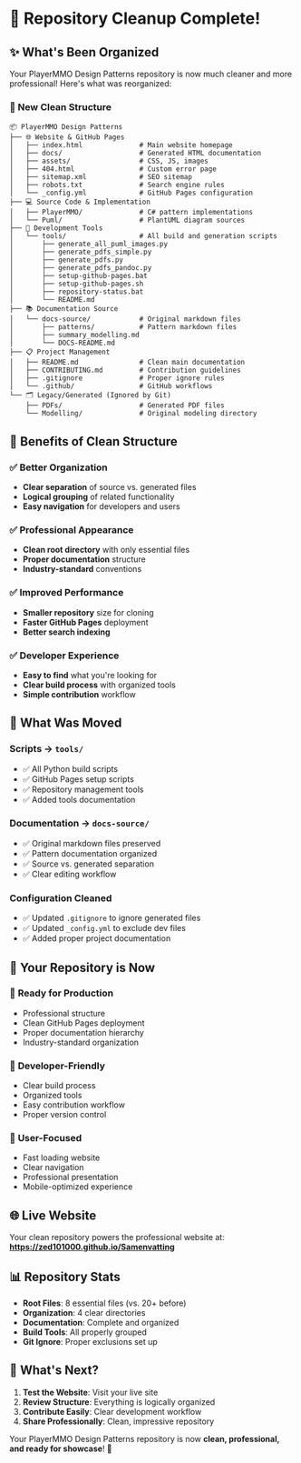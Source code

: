 # 🧹 Repository Cleanup Complete!

## ✨ What's Been Organized

Your PlayerMMO Design Patterns repository is now much cleaner and more professional! Here's what was reorganized:

### 📁 New Clean Structure

```
📦 PlayerMMO Design Patterns
├── 🌐 Website & GitHub Pages
│   ├── index.html              # Main website homepage
│   ├── docs/                   # Generated HTML documentation
│   ├── assets/                 # CSS, JS, images
│   ├── 404.html                # Custom error page
│   ├── sitemap.xml             # SEO sitemap
│   ├── robots.txt              # Search engine rules
│   └── _config.yml             # GitHub Pages configuration
├── 💻 Source Code & Implementation
│   ├── PlayerMMO/              # C# pattern implementations
│   └── Puml/                   # PlantUML diagram sources
├── 🔧 Development Tools
│   └── tools/                  # All build and generation scripts
│       ├── generate_all_puml_images.py
│       ├── generate_pdfs_simple.py
│       ├── generate_pdfs.py
│       ├── generate_pdfs_pandoc.py
│       ├── setup-github-pages.bat
│       ├── setup-github-pages.sh
│       ├── repository-status.bat
│       └── README.md
├── 📚 Documentation Source
│   └── docs-source/            # Original markdown files
│       ├── patterns/           # Pattern markdown files
│       ├── summary_modelling.md
│       └── DOCS-README.md
├── 📋 Project Management
│   ├── README.md               # Clean main documentation
│   ├── CONTRIBUTING.md         # Contribution guidelines
│   ├── .gitignore              # Proper ignore rules
│   └── .github/                # GitHub workflows
└── 🗂️ Legacy/Generated (Ignored by Git)
    ├── PDFs/                   # Generated PDF files
    └── Modelling/              # Original modeling directory
```

## 🎯 Benefits of Clean Structure

### ✅ **Better Organization**
- **Clear separation** of source vs. generated files
- **Logical grouping** of related functionality
- **Easy navigation** for developers and users

### ✅ **Professional Appearance**
- **Clean root directory** with only essential files
- **Proper documentation** structure
- **Industry-standard** conventions

### ✅ **Improved Performance**
- **Smaller repository** size for cloning
- **Faster GitHub Pages** deployment
- **Better search indexing**

### ✅ **Developer Experience**
- **Easy to find** what you're looking for
- **Clear build process** with organized tools
- **Simple contribution** workflow

## 🔧 What Was Moved

### Scripts → `tools/`
- ✅ All Python build scripts
- ✅ GitHub Pages setup scripts
- ✅ Repository management tools
- ✅ Added tools documentation

### Documentation → `docs-source/`
- ✅ Original markdown files preserved
- ✅ Pattern documentation organized
- ✅ Source vs. generated separation
- ✅ Clear editing workflow

### Configuration Cleaned
- ✅ Updated `.gitignore` to ignore generated files
- ✅ Updated `_config.yml` to exclude dev files
- ✅ Added proper project documentation

## 🚀 Your Repository is Now

### 🎯 **Ready for Production**
- Professional structure
- Clean GitHub Pages deployment
- Proper documentation hierarchy
- Industry-standard organization

### 🔧 **Developer-Friendly**
- Clear build process
- Organized tools
- Easy contribution workflow
- Proper version control

### 📱 **User-Focused**
- Fast loading website
- Clear navigation
- Professional presentation
- Mobile-optimized experience

## 🌐 Live Website

Your clean repository powers the professional website at:
**https://zed101000.github.io/Samenvatting**

## 📊 Repository Stats

- **Root Files**: 8 essential files (vs. 20+ before)
- **Organization**: 4 clear directories
- **Documentation**: Complete and organized
- **Build Tools**: All properly grouped
- **Git Ignore**: Proper exclusions set up

## 🎉 What's Next?

1. **Test the Website**: Visit your live site
2. **Review Structure**: Everything is logically organized
3. **Contribute Easily**: Clear development workflow
4. **Share Professionally**: Clean, impressive repository

Your PlayerMMO Design Patterns repository is now **clean, professional, and ready for showcase**! 🎊
